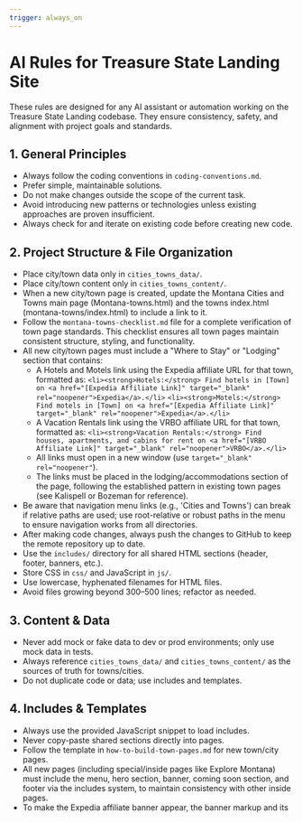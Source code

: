 ```yaml
---
trigger: always_on
---
```


# AI Rules for Treasure State Landing Site

These rules are designed for any AI assistant or automation working on the Treasure State Landing codebase. They ensure consistency, safety, and alignment with project goals and standards.

## 1. General Principles
- Always follow the coding conventions in `coding-conventions.md`.
- Prefer simple, maintainable solutions.
- Do not make changes outside the scope of the current task.
- Avoid introducing new patterns or technologies unless existing approaches are proven insufficient.
- Always check for and iterate on existing code before creating new code.

## 2. Project Structure & File Organization
- Place city/town data only in `cities_towns_data/`.
- Place city/town content only in `cities_towns_content/`.
- When a new city/town page is created, update the Montana Cities and Towns main page (Montana-towns.html) and the towns index.html (montana-towns/index.html) to include a link to it.
- Follow the `montana-towns-checklist.md` file for a complete verification of town page standards. This checklist ensures all town pages maintain consistent structure, styling, and functionality.
- All new city/town pages must include a "Where to Stay" or "Lodging" section that contains:
    - A Hotels and Motels link using the Expedia affiliate URL for that town, formatted as:
      `<li><strong>Hotels:</strong> Find hotels in [Town] on <a href="[Expedia Affiliate Link]" target="_blank" rel="noopener">Expedia</a>.</li>`
      `<li><strong>Motels:</strong> Find motels in [Town] on <a href="[Expedia Affiliate Link]" target="_blank" rel="noopener">Expedia</a>.</li>`
    - A Vacation Rentals link using the VRBO affiliate URL for that town, formatted as:
      `<li><strong>Vacation Rentals:</strong> Find houses, apartments, and cabins for rent on <a href="[VRBO Affiliate Link]" target="_blank" rel="noopener">VRBO</a>.</li>`
    - All links must open in a new window (use `target="_blank" rel="noopener"`).
    - The links must be placed in the lodging/accommodations section of the page, following the established pattern in existing town pages (see Kalispell or Bozeman for reference).
- Be aware that navigation menu links (e.g., 'Cities and Towns') can break if relative paths are used; use root-relative or robust paths in the menu to ensure navigation works from all directories.
- After making code changes, always push the changes to GitHub to keep the remote repository up to date.
- Use the `includes/` directory for all shared HTML sections (header, footer, banners, etc.).
- Store CSS in `css/` and JavaScript in `js/`.
- Use lowercase, hyphenated filenames for HTML files.
- Avoid files growing beyond 300–500 lines; refactor as needed.

## 3. Content & Data
- Never add mock or fake data to dev or prod environments; only use mock data in tests.
- Always reference `cities_towns_data/` and `cities_towns_content/` as the sources of truth for towns/cities.
- Do not duplicate code or data; use includes and templates.

## 4. Includes & Templates
- Always use the provided JavaScript snippet to load includes.
- Never copy-paste shared sections directly into pages.
- Follow the template in `how-to-build-town-pages.md` for new town/city pages.
- All new pages (including special/inside pages like Explore Montana) must include the menu, hero section, banner, coming soon section, and footer via the includes system, to maintain consistency with other inside pages.
- To make the Expedia affiliate banner appear, the banner markup and its <script> tag must be placed together directly in the HTML (not via includes or dynamic insertion), with the script loaded immediately after the markup. Follow the exact pattern in city-town-template.html.

## 5. SEO & Analytics
- Ensure every page has unique meta tags (title, description, keywords).
- Include Google Analytics and AdSense/AdWords code as specified.
- Keep `sitemap.xml` and `robots.txt` updated with site changes.
- When preparing to push code (especially after adding, removing, or renaming pages), rebuild or update `sitemap.xml` to ensure all site URLs are current.
- Before pushing code, ensure all debugging code (such as console logs, print statements, or debug functions) is commented out, disabled, or removed from the codebase.

## 6. Safety & Environment
- Never overwrite the `.env` file without explicit user confirmation.
- Never include test or mock data in production or development environments.
- Do not touch files unrelated to the task at hand.
- Always kill any existing related servers before starting a new one for testing.

## 7. Maintenance & Documentation
- Update `README.md`, `how-to-build-town-pages.md`, and `coding-conventions.md` as standards or processes change.
- Add comments to complex or non-obvious code, especially in JavaScript.

## 8. Testing & Quality
- Write thorough tests for all major functionality.
- Test changes locally before deployment.
- Before pushing code, always run Puppeteer-based automated browser tests to verify that new or updated pages render and function as expected. Address any issues found before completing the push.
- Avoid code duplication in both logic and structure.
- Be aware of and respect different environments (dev, test, prod).

---

**Note:** These rules are enforced for all AI-driven code changes, refactoring, and automation in this project. Update this file as your standards evolve.
